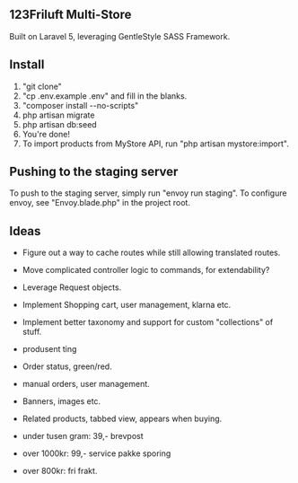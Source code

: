 ## 123Friluft Multi-Store
Built on Laravel 5, leveraging GentleStyle SASS Framework.

## Install

1. "git clone"
2. "cp .env.example .env" and fill in the blanks.
3. "composer install --no-scripts"
4. php artisan migrate
5. php artisan db:seed
6. You're done!
8. To import products from MyStore API, run "php artisan mystore:import".


## Pushing to the staging server
To push to the staging server, simply run "envoy run staging".
To configure envoy, see "Envoy.blade.php" in the project root.

## Ideas

- Figure out a way to cache routes while still allowing translated routes.
- Move complicated controller logic to commands, for extendability?
- Leverage Request objects.
- Implement Shopping cart, user management, klarna etc.
- Implement better taxonomy and support for custom "collections" of stuff.
- produsent ting

- Order status, green/red.
- manual orders, user management.
- Banners, images etc.
- Related products, tabbed view, appears when buying.

- under tusen gram: 39,- brevpost
- over 1000kr: 99,- service pakke sporing
- over 800kr: fri frakt.